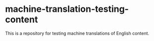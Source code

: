 # machine-translation-testing-content
This is a repository for testing machine translations of English content.
